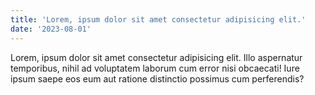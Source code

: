 ```yaml
---
title: 'Lorem, ipsum dolor sit amet consectetur adipisicing elit.'
date: '2023-08-01'
---
```


Lorem, ipsum dolor sit amet consectetur adipisicing elit. Illo aspernatur temporibus, nihil ad voluptatem laborum cum error nisi obcaecati! Iure ipsum saepe eos eum aut ratione distinctio possimus cum perferendis?
